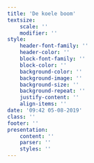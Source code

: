 ```yaml
---
title: 'De koele boom'
textsize:
    scale: ''
    modifier: ''
style:
    header-font-family: ''
    header-color: ''
    block-font-family: ''
    block-color: ''
    background-color: ''
    background-image: ''
    background-size: ''
    background-repeat: ''
    justify-content: ''
    align-items: ''
date: '09:42 05-08-2019'
class: ''
footer: ''
presentation:
    content: ''
    parser: ''
    styles: ''
---
```


